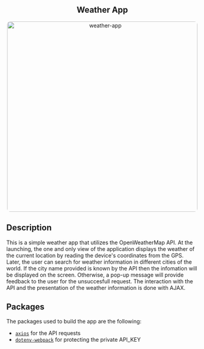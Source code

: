 <h2 align="center">Weather App</h2>

<p align="center">
  <img  style="border-radius: 8px;" width="500" alt="weather-app" src="https://user-images.githubusercontent.com/76179035/107866161-e8bb1f00-6e6d-11eb-8a2c-82b6fa8cf172.png">
</p>

## Description

This is a simple weather app that utilizes the OpenWeatherMap API. At the launching, the one and only view of the application displays the weather of the current location by reading the device's coordinates from the GPS. Later, the user can search for weather information in different cities of the world. If the city name provided is known by the API then the infomation will be displayed on the screen. Otherwise, a pop-up message will provide feedback to the user for the unsuccesfull request. The interaction with the API and the presentation of the weather information is done with AJAX.

## Packages

The packages used to build the app are the following:

- [`axios`](https://www.npmjs.com/package/axios) for the API requests
- [`dotenv-webpack`](https://www.npmjs.com/package/dotenv-webpack) for protecting the private API_KEY
